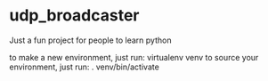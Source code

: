 # udp_broadcaster
Just a fun project for people to learn python

to make a new environment, just run: virtualenv venv
to source your environment, just run: . venv/bin/activate


